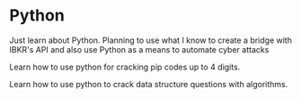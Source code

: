 # Python

Just learn about Python. Planning to use what I know to create a bridge with IBKR's API and also use Python as a means to automate cyber attacks

Learn how to use python for cracking pip codes up to 4 digits.

Learn how to use python to crack data structure questions with algorithms.
